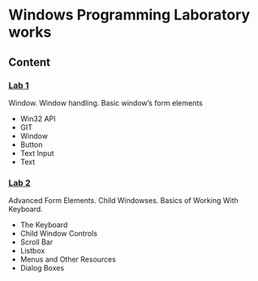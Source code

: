 # Windows Programming Laboratory works

## Content

### [Lab 1](https://github.com/TUM-FAF/WP2/blob/master/WP_LAB%231.md)
Window. Window handling. Basic window’s form elements
  * Win32 API
  * GIT
  * Window
  * Button
  * Text Input
  * Text

### [Lab 2](https://github.com/TUM-FAF/WP2/blob/master/WP_LAB%232.md)
Advanced Form Elements. Child Windowses. Basics of Working With Keyboard.
  * The Keyboard
  * Child Window Controls
  * Scroll Bar
  * Listbox
  * Menus and Other Resources
  * Dialog Boxes
